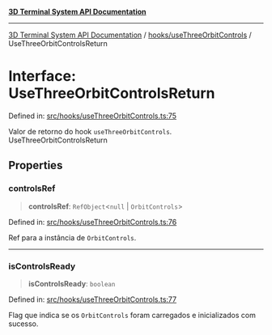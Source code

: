 [**3D Terminal System API Documentation**](../../../README.md)

***

[3D Terminal System API Documentation](../../../README.md) / [hooks/useThreeOrbitControls](../README.md) / UseThreeOrbitControlsReturn

# Interface: UseThreeOrbitControlsReturn

Defined in: [src/hooks/useThreeOrbitControls.ts:75](https://github.com/Dicommunitas/ThreeJS_Terminal_3D/blob/7f008de5f667c67ad17e0952a263ff2bb1038f7c/src/hooks/useThreeOrbitControls.ts#L75)

Valor de retorno do hook `useThreeOrbitControls`.
 UseThreeOrbitControlsReturn

## Properties

### controlsRef

> **controlsRef**: `RefObject`\<`null` \| `OrbitControls`\>

Defined in: [src/hooks/useThreeOrbitControls.ts:76](https://github.com/Dicommunitas/ThreeJS_Terminal_3D/blob/7f008de5f667c67ad17e0952a263ff2bb1038f7c/src/hooks/useThreeOrbitControls.ts#L76)

Ref para a instância de `OrbitControls`.

***

### isControlsReady

> **isControlsReady**: `boolean`

Defined in: [src/hooks/useThreeOrbitControls.ts:77](https://github.com/Dicommunitas/ThreeJS_Terminal_3D/blob/7f008de5f667c67ad17e0952a263ff2bb1038f7c/src/hooks/useThreeOrbitControls.ts#L77)

Flag que indica se os `OrbitControls` foram carregados e inicializados com sucesso.
